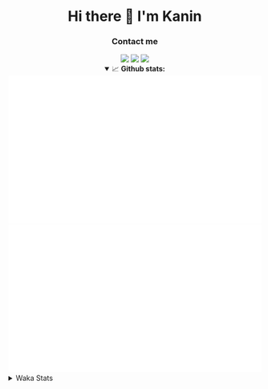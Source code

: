 <div align="center">
 <h1>Hi there 👋 I'm Kanin</h1>
 <h3>Contact me</h3>
 <a href="mailto:im@kanin.dev"><img src="https://img.shields.io/badge/gmail-%23D14836.svg?&style=for-the-badge&logo=gmail&logoColor=white"/></a>
 <a href="https://twitter.com/KaninDev"><img src="https://img.shields.io/badge/twitter-%231DA1F2.svg?&style=for-the-badge&logo=twitter&logoColor=white"/></a>
 <a href="https://www.linkedin.com/in/KaninDev"><img src="https://img.shields.io/badge/linkedin-%230077B5.svg?&style=for-the-badge&logo=linkedin&logoColor=white"/></a>
<details open>
  <summary>📈 <b>Github stats:</b></summary>
  <img src="https://github.com/Kanin/Kanin/blob/master/scripts/GitHubStats/generated/overview.svg"/>
  <img src="https://github.com/Kanin/Kanin/blob/master/scripts/GitHubStats/generated/languages.svg"/>
</details>
</div>

<details>
 <summary>Waka Stats</summary>

<!--START_SECTION:waka-->
![Code Time](http://img.shields.io/badge/Code%20Time-1%2C843%20hrs%2043%20mins-blue)

![Profile Views](http://img.shields.io/badge/Profile%20Views-3-blue)

![Lines of code](https://img.shields.io/badge/From%20Hello%20World%20I%27ve%20Written-21%20Thousand%20lines%20of%20code-blue)

**🐱 My GitHub Data** 

> 🏆 172 Contributions in the Year 2022
 > 
> 📦 84.5 kB Used in GitHub's Storage 
 > 
> 🚫 Not Opted to Hire
 > 
> 📜 13 Public Repositories 
 > 
> 🔑 9 Private Repositories  
 > 
**I'm a Night 🦉** 

```text
🌞 Morning    105 commits    ████░░░░░░░░░░░░░░░░░░░░░   18.01% 
🌆 Daytime    159 commits    ██████░░░░░░░░░░░░░░░░░░░   27.27% 
🌃 Evening    161 commits    ███████░░░░░░░░░░░░░░░░░░   27.62% 
🌙 Night      158 commits    ██████░░░░░░░░░░░░░░░░░░░   27.1%

```
📅 **I'm Most Productive on Sunday** 

```text
Monday       87 commits     ███░░░░░░░░░░░░░░░░░░░░░░   14.92% 
Tuesday      61 commits     ██░░░░░░░░░░░░░░░░░░░░░░░   10.46% 
Wednesday    78 commits     ███░░░░░░░░░░░░░░░░░░░░░░   13.38% 
Thursday     99 commits     ████░░░░░░░░░░░░░░░░░░░░░   16.98% 
Friday       62 commits     ██░░░░░░░░░░░░░░░░░░░░░░░   10.63% 
Saturday     54 commits     ██░░░░░░░░░░░░░░░░░░░░░░░   9.26% 
Sunday       142 commits    ██████░░░░░░░░░░░░░░░░░░░   24.36%

```


📊 **This Week I Spent My Time On** 

```text
⌚︎ Time Zone: America/New_York

💬 Programming Languages: 
Python                   2 hrs 2 mins        ████████████████░░░░░░░░░   64.56% 
HTML                     26 mins             ███░░░░░░░░░░░░░░░░░░░░░░   13.91% 
JavaScript               18 mins             ██░░░░░░░░░░░░░░░░░░░░░░░   9.49% 
CSS                      14 mins             ██░░░░░░░░░░░░░░░░░░░░░░░   7.73% 
JSON                     7 mins              █░░░░░░░░░░░░░░░░░░░░░░░░   3.82%

🔥 Editors: 
PyCharm                  3 hrs 9 mins        █████████████████████████   100.0%

🐱‍💻 Projects: 
TomsBotPyCord            1 hr 38 mins        █████████████░░░░░░░░░░░░   51.8% 
flaskProject             1 hr 19 mins        ██████████░░░░░░░░░░░░░░░   42.06% 
djangoProject            8 mins              █░░░░░░░░░░░░░░░░░░░░░░░░   4.42% 
Unknown Project          3 mins              ░░░░░░░░░░░░░░░░░░░░░░░░░   1.71%

💻 Operating System: 
Linux                    3 hrs 9 mins        █████████████████████████   100.0%

```

**I Mostly Code in Python** 

```text
Python                   23 repos            ███████████████████░░░░░░   76.67% 
JavaScript               3 repos             ██░░░░░░░░░░░░░░░░░░░░░░░   10.0% 
Java                     2 repos             █░░░░░░░░░░░░░░░░░░░░░░░░   6.67% 
Kotlin                   1 repo              ░░░░░░░░░░░░░░░░░░░░░░░░░   3.33% 
HTML                     1 repo              ░░░░░░░░░░░░░░░░░░░░░░░░░   3.33%

```


**Timeline**

![Chart not found](https://raw.githubusercontent.com/Kanin/Kanin/master/charts/bar_graph.png) 


 Last Updated on 17/02/2022 15:14:24 UTC
<!--END_SECTION:waka-->
</details>
